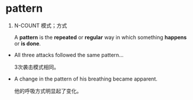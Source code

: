 # pattern

1. N-COUNT 模式；方式

   A **pattern** is the **repeated** or **regular** way in which something **happens** or **is done**.

- All three attacks followed the same pattern...

  3次袭击模式相同。

- A change in the pattern of his breathing became apparent.

  他的呼吸方式明显起了变化。
